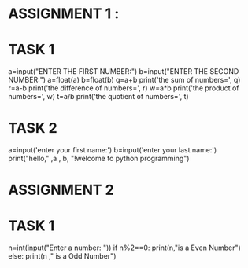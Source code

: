 # ASSIGNMENT 1  :
# TASK 1


a=input("ENTER THE FIRST NUMBER:")
b=input("ENTER THE SECOND NUMBER:")
a=float(a)
b=float(b)
q=a+b
print('the sum of numbers=', q)
r=a-b
print('the difference of numbers=', r)
w=a*b
print('the product of numbers=', w)
t=a/b
print('the quotient of numbers=', t)

# TASK 2

a=input('enter your first name:')
b=input('enter your last name:')
print("hello," ,a , b, "!welcome to python programming")

# ASSIGNMENT 2
# TASK 1

n=int(input("Enter a number: "))
if n%2==0:
    print(n,"is a Even Number")
else:
    print(n ," is a Odd Number")

